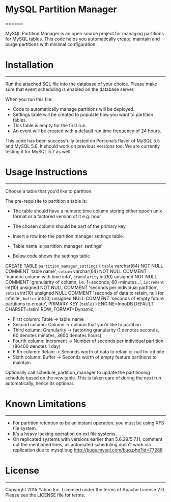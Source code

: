 # MySQL Partition Manager
======

MySQL Partition Manager is an open source project for managing partitions for MySQL tables. 
This code helps you automatically create, maintain and purge partitions with minimal configuration.

# Installation
-------
Run the attached SQL file into the database of your choice. Please make sure that event scheduling is enabled on the database server.

When you run this file: 

* Code to automatically manage partitions will be deployed.
* Settings table will be created to populate how you want to partition tables. 
* This table is empty for the first run.
* An event will be created with a default run time frequency of 24 hours.

This code has been successfully tested on Percona’s flavor of MySQL 5.5 and MySQL 5.6. It should work on previous versions too. We are currently testing it for MySQL 5.7 as well.

# Usage Instructions
--------

Choose a table that you’d like to partition.

The pre-requisite to partition a table is:

* The table should have a numeric time column storing either epoch unix format or a factored version of it e.g. hour
* The chosen column should be part of the primary key
* Insert a row into the partition manager settings table. 
* Table name is ‘partition_manager_settings’

* Below code shows the settings table

CREATE TABLE `partition_manager_settings` (
  `table` varchar(64) NOT NULL COMMENT 'table name',
  `column` varchar(64) NOT NULL COMMENT 'numeric column with time info',
  `granularity` int(10) unsigned NOT NULL COMMENT 'granularity of column, i.e. 1=seconds, 60=minutes...',
  `increment` int(10) unsigned NOT NULL COMMENT 'seconds per individual partition',
  `retain` int(10) unsigned NULL COMMENT 'seconds of data to retain, null for infinite',
  `buffer` int(10) unsigned NULL COMMENT 'seconds of empty future partitions to create',
  PRIMARY KEY (`table`)
) ENGINE=InnoDB DEFAULT CHARSET=latin1 ROW_FORMAT=Dynamic;

* First column: Table -> table_name
* Second column: Column -> column that you’d like to partition
* Third column: Granularity -> factoring granularity (1 denotes seconds, 60 denotes minutes, 3600 denotes hours)
* Fourth column: Increment -> Number of seconds per individual partition (86400 denotes 1 day)
* Fifth column: Retain -> Seconds worth of data to retain or null for infinite
* Sixth column: Buffer -> Seconds worth of empty feature partitions to maintain

Optionally call schedule_partition_manager to update the partitioning schedule based on the new table. This is taken care of during the next run automatically, hence its optional.

# Known Limitations
-------

* For partition retention to be an instant operation, you must be using XFS file system.
* It's a heavy locking operation on ext file systems.
* On replicated systems with versions earlier than 5.6.29/5.7.11, comment out the mentioned lines, as automated scheduling dosn't work via replication due to mysql bug http://bugs.mysql.com/bug.php?id=77288

# License
--------
Copyright 2015 Yahoo Inc. Licensed under the terms of Apache License 2.0. Please see the LICENSE file for terms.

